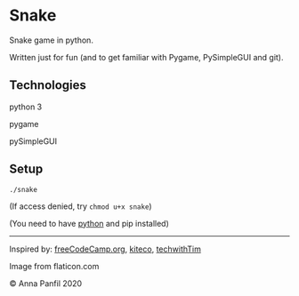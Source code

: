 # Snake
Snake game in python.

Written just for fun (and to get familiar with Pygame, PySimpleGUI and git).

## Technologies
python 3

pygame

pySimpleGUI

## Setup

`./snake`

(If access denied, try `chmod u+x snake`)

(You need to have [python] and pip installed)

---
Inspired by: [freeCodeCamp.org], [kiteco], [techwithTim]

Image from flaticon.com

© Anna Panfil 2020

<!-- links -->
[python]: https://drive.google.com/drive/folders/1IoM1tIQTbqbW0BJGsf5OCD86Oklc-4ye
[freeCodeCamp.org]: https://youtu.be/FfWpgLFMI7w
[kiteco]: https://github.com/kiteco/python-youtube-code/blob/master/snake/snake.py
[techwithTim]: https://techwithtim.net/tutorials/game-development-with-python/snake-pygame/tutorial-1/
